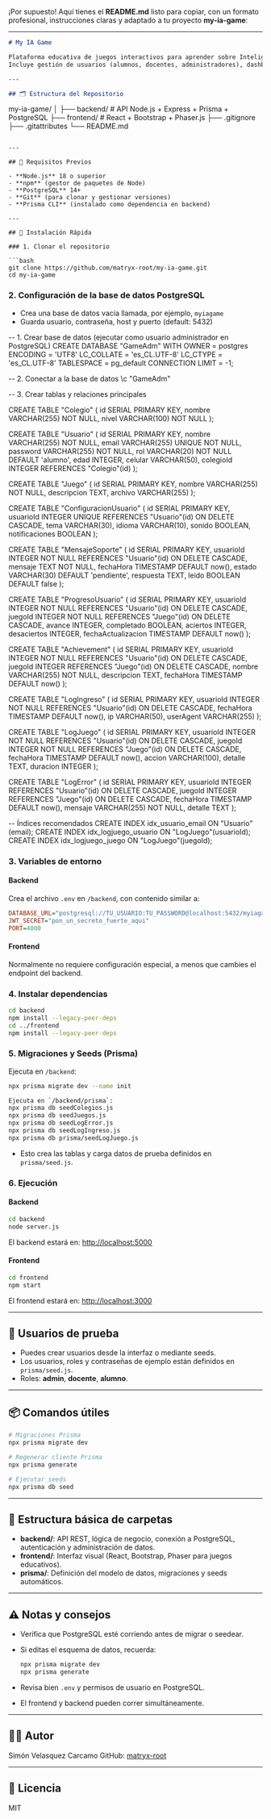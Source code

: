 ¡Por supuesto! Aquí tienes el **README.md** listo para copiar, con un formato profesional, instrucciones claras y adaptado a tu proyecto **my-ia-game**:

---

```markdown
# My IA Game

Plataforma educativa de juegos interactivos para aprender sobre Inteligencia Artificial.  
Incluye gestión de usuarios (alumnos, docentes, administradores), dashboards, mensajería interna y seguimiento de progreso gamificado.

---

## 🗂️ Estructura del Repositorio

```

my-ia-game/
│
├── backend/      # API Node.js + Express + Prisma + PostgreSQL
├── frontend/     # React + Bootstrap + Phaser.js
├── .gitignore
├── .gitattributes
└── README.md

````

---

## 🚦 Requisitos Previos

- **Node.js** 18 o superior
- **npm** (gestor de paquetes de Node)
- **PostgreSQL** 14+
- **Git** (para clonar y gestionar versiones)
- **Prisma CLI** (instalado como dependencia en backend)

---

## 🚀 Instalación Rápida

### 1. Clonar el repositorio

```bash
git clone https://github.com/matryx-root/my-ia-game.git
cd my-ia-game
````

### 2. Configuración de la base de datos PostgreSQL

* Crea una base de datos vacía llamada, por ejemplo, `myiagame`
* Guarda usuario, contraseña, host y puerto (default: 5432)

-- 1. Crear base de datos (ejecutar como usuario administrador en PostgreSQL)
CREATE DATABASE "GameAdm"
  WITH 
  OWNER = postgres
  ENCODING = 'UTF8'
  LC_COLLATE = 'es_CL.UTF-8'
  LC_CTYPE = 'es_CL.UTF-8'
  TABLESPACE = pg_default
  CONNECTION LIMIT = -1;

-- 2. Conectar a la base de datos
\c "GameAdm"

-- 3. Crear tablas y relaciones principales

CREATE TABLE "Colegio" (
    id SERIAL PRIMARY KEY,
    nombre VARCHAR(255) NOT NULL,
    nivel VARCHAR(100) NOT NULL
);

CREATE TABLE "Usuario" (
    id SERIAL PRIMARY KEY,
    nombre VARCHAR(255) NOT NULL,
    email VARCHAR(255) UNIQUE NOT NULL,
    password VARCHAR(255) NOT NULL,
    rol VARCHAR(20) NOT NULL DEFAULT 'alumno',
    edad INTEGER,
    celular VARCHAR(50),
    colegioId INTEGER REFERENCES "Colegio"(id)
);

CREATE TABLE "Juego" (
    id SERIAL PRIMARY KEY,
    nombre VARCHAR(255) NOT NULL,
    descripcion TEXT,
    archivo VARCHAR(255)
);

CREATE TABLE "ConfiguracionUsuario" (
    id SERIAL PRIMARY KEY,
    usuarioId INTEGER UNIQUE REFERENCES "Usuario"(id) ON DELETE CASCADE,
    tema VARCHAR(30),
    idioma VARCHAR(10),
    sonido BOOLEAN,
    notificaciones BOOLEAN
);

CREATE TABLE "MensajeSoporte" (
    id SERIAL PRIMARY KEY,
    usuarioId INTEGER NOT NULL REFERENCES "Usuario"(id) ON DELETE CASCADE,
    mensaje TEXT NOT NULL,
    fechaHora TIMESTAMP DEFAULT now(),
    estado VARCHAR(30) DEFAULT 'pendiente',
    respuesta TEXT,
    leido BOOLEAN DEFAULT false
);

CREATE TABLE "ProgresoUsuario" (
    id SERIAL PRIMARY KEY,
    usuarioId INTEGER NOT NULL REFERENCES "Usuario"(id) ON DELETE CASCADE,
    juegoId INTEGER NOT NULL REFERENCES "Juego"(id) ON DELETE CASCADE,
    avance INTEGER,
    completado BOOLEAN,
    aciertos INTEGER,
    desaciertos INTEGER,
    fechaActualizacion TIMESTAMP DEFAULT now()
);

CREATE TABLE "Achievement" (
    id SERIAL PRIMARY KEY,
    usuarioId INTEGER NOT NULL REFERENCES "Usuario"(id) ON DELETE CASCADE,
    juegoId INTEGER REFERENCES "Juego"(id) ON DELETE CASCADE,
    nombre VARCHAR(255) NOT NULL,
    descripcion TEXT,
    fechaHora TIMESTAMP DEFAULT now()
);

CREATE TABLE "LogIngreso" (
    id SERIAL PRIMARY KEY,
    usuarioId INTEGER NOT NULL REFERENCES "Usuario"(id) ON DELETE CASCADE,
    fechaHora TIMESTAMP DEFAULT now(),
    ip VARCHAR(50),
    userAgent VARCHAR(255)
);

CREATE TABLE "LogJuego" (
    id SERIAL PRIMARY KEY,
    usuarioId INTEGER NOT NULL REFERENCES "Usuario"(id) ON DELETE CASCADE,
    juegoId INTEGER NOT NULL REFERENCES "Juego"(id) ON DELETE CASCADE,
    fechaHora TIMESTAMP DEFAULT now(),
    accion VARCHAR(100),
    detalle TEXT,
    duracion INTEGER
);

CREATE TABLE "LogError" (
    id SERIAL PRIMARY KEY,
    usuarioId INTEGER REFERENCES "Usuario"(id) ON DELETE CASCADE,
    juegoId INTEGER REFERENCES "Juego"(id) ON DELETE CASCADE,
    fechaHora TIMESTAMP DEFAULT now(),
    mensaje VARCHAR(255) NOT NULL,
    detalle TEXT
);

-- Índices recomendados
CREATE INDEX idx_usuario_email ON "Usuario"(email);
CREATE INDEX idx_logjuego_usuario ON "LogJuego"(usuarioId);
CREATE INDEX idx_logjuego_juego ON "LogJuego"(juegoId);





### 3. Variables de entorno

#### Backend

Crea el archivo `.env` en `/backend`, con contenido similar a:

```ini
DATABASE_URL="postgresql://TU_USUARIO:TU_PASSWORD@localhost:5432/myiagame"
JWT_SECRET="pon_un_secreto_fuerte_aqui"
PORT=4000
```

#### Frontend

Normalmente no requiere configuración especial, a menos que cambies el endpoint del backend.

### 4. Instalar dependencias

```bash
cd backend
npm install --legacy-peer-deps
cd ../frontend
npm install --legacy-peer-deps
```

### 5. Migraciones y Seeds (Prisma)

Ejecuta en `/backend`:

```bash
npx prisma migrate dev --name init

Ejecuta en `/backend/prisma`:
npx prisma db seedColegios.js
npx prisma db seedJuegos.js
npx prisma db seedLogError.js
npx prisma db seedLogIngreso.js
npx prisma db prisma/seedLogJuego.js
```

* Esto crea las tablas y carga datos de prueba definidos en `prisma/seed.js`.

### 6. Ejecución

#### Backend

```bash
cd backend
node server.js
```

El backend estará en: [http://localhost:5000](http://localhost:5000)

#### Frontend

```bash
cd frontend
npm start
```

El frontend estará en: [http://localhost:3000](http://localhost:3000)

---

## 👤 Usuarios de prueba

* Puedes crear usuarios desde la interfaz o mediante seeds.
* Los usuarios, roles y contraseñas de ejemplo están definidos en `prisma/seed.js`.
* Roles: **admin**, **docente**, **alumno**.

---

## 📦 Comandos útiles

```bash
# Migraciones Prisma
npx prisma migrate dev

# Regenerar cliente Prisma
npx prisma generate

# Ejecutar seeds
npx prisma db seed
```

---

## 🧩 Estructura básica de carpetas

* **backend/**: API REST, lógica de negocio, conexión a PostgreSQL, autenticación y administración de datos.
* **frontend/**: Interfaz visual (React, Bootstrap, Phaser para juegos educativos).
* **prisma/**: Definición del modelo de datos, migraciones y seeds automáticos.

---

## ⚠️ Notas y consejos

* Verifica que PostgreSQL esté corriendo antes de migrar o seedear.
* Si editas el esquema de datos, recuerda:

  ```bash
  npx prisma migrate dev
  npx prisma generate
  ```
* Revisa bien `.env` y permisos de usuario en PostgreSQL.
* El frontend y backend pueden correr simultáneamente.

---

## 👨‍💻 Autor

Simón Velasquez Carcamo
GitHub: [matryx-root](https://github.com/matryx-root)

---

## 📝 Licencia

MIT

````

